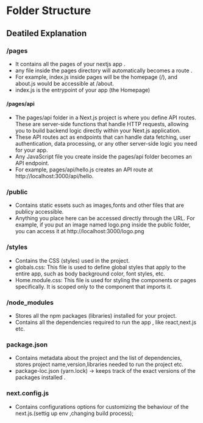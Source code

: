 # Folder Structure

## Deatiled Explanation

### /pages

- It contains all the pages of your nextjs app .
- any file inside the pages directory will automatically becomes a route .
- For example, index.js inside pages will be the homepage (/), and about.js would be accessible at /about.
- index.js is the entrypoint of your app (the Homepage)

#### /pages/api

- The pages/api folder in a Next.js project is where you define API routes. These are server-side functions that handle HTTP requests, allowing you to build backend logic directly within your Next.js application.
- These API routes act as endpoints that can handle data fetching, user authentication, data processing, or any other server-side logic you need for your app.
- Any JavaScript file you create inside the pages/api folder becomes an API endpoint.
- For example, pages/api/hello.js creates an API route at http://localhost:3000/api/hello.

### /public

- Contains static essets such as images,fonts and other files that are publicy accessible.
- Anything you place here can be accessed directly through the URL. For example, if you put an image named logo.png inside the public folder, you can access it at http://localhost:3000/logo.png

### /styles

- Contains the CSS (styles) used in the project.
- globals.css: This file is used to define global styles that apply to the entire app, such as body background color, font styles, etc.
- Home.module.css: This file is used for styling the components or pages specifically. It is scoped only to the component that imports it.

### /node_modules

- Stores all the npm packages (libraries) installed for your project.
- Contains all the dependencies required to run the app , like react,next.js etc.

### package.json

- Contains metadata about the project and the list of dependencies, stores project name,version,libraries needed to run the project etc.
- package-loc.json (yarn.lock) -> keeps track of the exact versions of the packages installed .

### next.config.js

- Contains configurations options for customizing the behaviour of the next.js.(settig up env ,changing build process);
